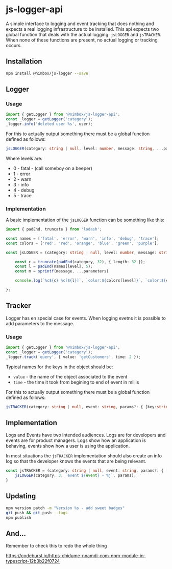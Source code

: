 # js-logger-api

A simple interface to logging and event tracking that does nothing and expects a real logging infrastructure to be installed. This api expects two global function that deals with the actual logging: `jsLOGGER` and `jsTRACKER`. When none of these functions are present, no actual logging or tracking occurs.

## Installation 

```sh
npm install @nimbox/js-logger --save
```

## Logger

### Usage

```ts
import { getLogger } from '@nimbox/js-logger-api';
const _logger = getLogger('category');
_logger.info('deleted user %s', user);
```

For this to actually output something there must be a global function 
defined as follows:

```ts
jsLOGGER(category: string | null, level: number, message: string, ...params: any)
```

Where levels are:

* 0 - fatal - (call someboy on a beeper)
* 1 - error
* 2 - warn
* 3 - info
* 4 - debug
* 5 - trace

### Implementation

A basic implementation of the `jsLOGGER` function can be something like this:

```ts
import { padEnd, truncate } from 'lodash';

const names = ['fatal', 'error', 'warn', 'info', 'debug', 'trace'];
const colors = ['red', 'red', 'orange', 'blue', 'green', 'purple'];

const jsLOGGER = (category: string | null, level: number, message: string, ...params: any) => {

    const c = truncate(padEnd(category, 32), { length: 32 });
    const l = padEnd(names[level], 5);
    const m = sprintf(message, ...parameters)

    console.log(`%c${c} %c[${l}]`, `color:${colors[level]}`, `color:${colors[level]}`, m);

};
```

## Tracker

Logger has en special case for events. When logging evetns it is possible to add 
parameters to the message.

### Usage

```ts
import { getLogger } from '@nimbox/js-logger-api';
const _logger = getLogger('category');
_logger.track('query', { value: 'getCustomers', time: 2 });
```

Typical names for the keys in the object should be:

* `value` - the name of the object associated to the event 
* `time` - the time it took from begining to end of event in millis

For this to actually output something there must be a global function 
defined as follows:

```ts
jsTRACKER(category: string | null, event: string, params?: { [key:string]: any })
```

## Implementation

Logs and Events have two intended audiences.  Logs are for developers and events are for product managers. Logs show how an application is behaving, events show how a user is using the application.

In most situations the `jsTRACKER` implementation should also create an info log so that the developer knows the events that are being relevant.

```ts
const jsTRACKER = (category: string | null, event: string, params?: { [key:string]: any }) =>  {
    jsLOGGER(category, 3, `event ${event} - %j`, params);
}
```

## Updating

```bash
npm version patch -m "Version %s - add sweet badges"
git push && git push --tags
npm publish
```

## And...

Remember to check this to redo the whole thing

https://codeburst.io/https-chidume-nnamdi-com-npm-module-in-typescript-12b3b22f0724
